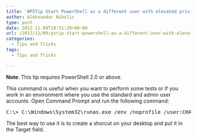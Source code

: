 ```yaml
---
title: '#PSTip Start PowerShell as a different user with elevated privileges'
author: Aleksandar Nikolic
type: post
date: 2012-11-09T18:51:29+00:00
url: /2012/11/09/pstip-start-powershell-as-a-different-user-with-elevated-privileges/
categories:
  - Tips and Tricks
tags:
  - Tips and Tricks

---
```

**Note**: This tip requires PowerShell 2.0 or above.

This command is useful when you want to perform some tests or if you work in an environment where you use the standard and admin user accounts. Open Command Prompt and run the following command:

<pre class="brush: powershell; title: ; notranslate" title="">C:\&gt; C:\Windows\System32\runas.exe /env /noprofile /user:CHANGEME@TEST.LOCAL "C:\Windows\System32\WindowsPowerShell\v1.0\powershell.exe -noprofile -command \"start-process powershell -verb RunAs\""
</pre>

The best way to use it is to create a shorcut on your desktop and put it in the Target field.
